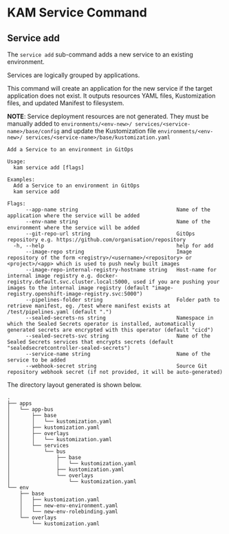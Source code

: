 # KAM Service Command

## Service add

The `service add` sub-command adds a new service to an existing environment.

Services are logically grouped by applications.

This command will create an application for the new service if the target application does not exist.  It outputs resources YAML files, Kustomization files, and updated Manifest to filesystem.

**NOTE**: Service deployment resources are not generated.  They must be manually added to `environments/<env-new>/ services/<service-name>/base/config` and update the Kustomization file `environments/<env-new>/ services/<service-name>/base/kustomization.yaml`

```
Add a Service to an environment in GitOps

Usage:
  kam service add [flags]

Examples:
  Add a Service to an environment in GitOps
  kam service add

Flags:
      --app-name string                                Name of the application where the service will be added
      --env-name string                                Name of the environment where the service will be added
      --git-repo-url string                            GitOps repository e.g. https://github.com/organisation/repository
  -h, --help                                           help for add
      --image-repo string                              Image repository of the form <registry>/<username>/<repository> or <project>/<app> which is used to push newly built images
      --image-repo-internal-registry-hostname string   Host-name for internal image registry e.g. docker-registry.default.svc.cluster.local:5000, used if you are pushing your images to the internal image registry (default "image-registry.openshift-image-registry.svc:5000")
      --pipelines-folder string                        Folder path to retrieve manifest, eg. /test where manifest exists at /test/pipelines.yaml (default ".")
      --sealed-secrets-ns string                       Namespace in which the Sealed Secrets operator is installed, automatically generated secrets are encrypted with this operator (default "cicd")
      --sealed-secrets-svc string                      Name of the Sealed Secrets services that encrypts secrets (default "sealedsecretcontroller-sealed-secrets")
      --service-name string                            Name of the service to be added
      --webhook-secret string                          Source Git repository webhook secret (if not provided, it will be auto-generated)
```

The directory layout generated is shown below.
```
.
├── apps
│   └── app-bus
│       ├── base
│       │   └── kustomization.yaml
│       ├── kustomization.yaml
│       ├── overlays
│       │   └── kustomization.yaml
│       └── services
│           └── bus
│               ├── base
│               │   └── kustomization.yaml
│               ├── kustomization.yaml
│               └── overlays
│                   └── kustomization.yaml
└── env
    ├── base
    │   ├── kustomization.yaml
    │   ├── new-env-environment.yaml
    │   └── new-env-rolebinding.yaml
    └── overlays
        └── kustomization.yaml
```
